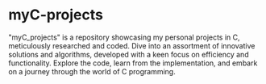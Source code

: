 # myC-projects
"myC_projects" is a repository showcasing my personal projects in C, meticulously researched and coded. Dive into an assortment of innovative solutions and algorithms, developed with a keen focus on efficiency and functionality. Explore the code, learn from the implementation, and embark on a journey through the world of C programming.
